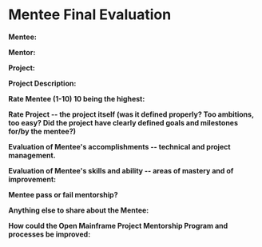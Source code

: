 # Mentee Final Evaluation

**Mentee:**

**Mentor:**

**Project:**

**Project Description:**


**Rate Mentee (1-10) 10 being the highest:**


**Rate Project -- the project itself (was it defined properly? Too ambitions, too easy? Did the project have clearly defined goals and milestones for/by the mentee?)**


**Evaluation of Mentee's accomplishments -- technical and project management.**


**Evaluation of Mentee's skills and ability -- areas of mastery and of improvement:**

**Mentee pass or fail mentorship?**

**Anything else to share about the Mentee:**


**How could the Open Mainframe Project Mentorship Program and processes be improved:**
